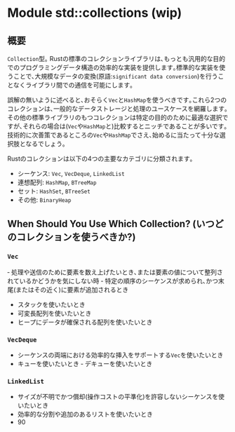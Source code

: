 # Module std::collections (wip)

## 概要
`Collection`型｡
Rustの標準のコレクションライブラリは､もっとも汎用的な目的でのプログラミングデータ構造の効率的な実装を提供します｡標準的な実装を使うことで､大規模なデータの変換(原語:`significant data conversion`)を行うことなくライブラリ間での通信を可能にします｡

誤解の無いように述べると､おそらく`Vec`と`HashMap`を使うべきです｡これら2つのコレクションは､一般的なデータストレージと処理のユースケースを網羅します｡その他の標準ライブラリのもつコレクションは特定の目的のために最適な選択ですが､それらの場合は(`Vec`や`HashMap`と)比較するとニッチであることが多いです｡技術的に次善策であるところの`Vec`や`HashMap`でさえ､始めるに当たって十分な選択肢となるでしょう｡

Rustのコレクションは以下の4つの主要なカテゴリに分類されます｡

- シーケンス: `Vec`, `VecDeque`, `LinkedList`
- 連想配列: `HashMap`, `BTreeMap`
- セット: `HashSet`, `BTreeSet`
- その他: `BinaryHeap`

## When Should You Use Which Collection? (いつどのコレクションを使うべきか?)

### `Vec`

‐ 処理や送信のために要素を数え上げたいとき､または要素の値について整列されているかどうかを気にしない時
‐ 特定の順序のシーケンスが求められ､かつ末尾(またはその近く)に要素が追加されるとき
- スタックを使いたいとき
- 可変長配列を使いたいとき
- ヒープにデータが確保される配列を使いたいとき

### `VecDeque`

- シーケンスの両端における効率的な挿入をサポートする`Vec`を使いたいとき
- キューを使いたいとき
‐ デキューを使いたいとき

### `LinkedList`

- サイズが不明でかつ償却(操作コストの平準化)を許容しないシーケンスを使いたいとき
- 効率的な分割や追加のあるリストを使いたいとき
- 90